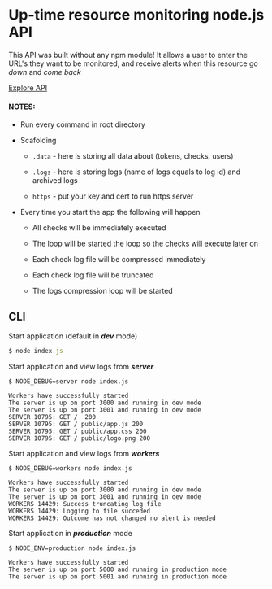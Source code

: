 # Up-time resource monitoring node.js API
This API was built without any npm module!
It allows a user to enter the URL's they want to be monitored, and receive alerts when this resource go _down_ and _come back_

[Explore API](https://web.postman.co/collections/3368587-2e0ee175-4293-4ee9-9847-f455623a685b?workspace=8358da19-19c9-45ba-8d76-2d6bc9d62598)


#### NOTES:
 - Run every command in root directory

 - Scafolding
    - ```.data``` - here is storing all data about (tokens, checks, users)

    - ```.logs``` - here is storing logs (name of logs equals to log id) and archived logs

    - ```https``` - put your key and cert to run https server

 - Every time you start the app the following will happen
    - All checks will be immediately executed

    - The loop will be started the loop so the checks will execute later on

    - Each check log file will be compressed immediately

    - Each check log file will be truncated

    - The logs compression loop will be started
## CLI

Start application (default in ***dev*** mode)
```javascript
$ node index.js
```

Start application and view logs from ***server***
```console
$ NODE_DEBUG=server node index.js

Workers have successfully started
The server is up on port 3000 and running in dev mode
The server is up on port 3001 and running in dev mode
SERVER 10795: GET /  200
SERVER 10795: GET / public/app.js 200
SERVER 10795: GET / public/app.css 200
SERVER 10795: GET / public/logo.png 200
```

Start application and view logs from ***workers***
```console
$ NODE_DEBUG=workers node index.js

Workers have successfully started
The server is up on port 3000 and running in dev mode
The server is up on port 3001 and running in dev mode
WORKERS 14429: Success truncating log file
WORKERS 14429: Logging to file succeded
WORKERS 14429: Outcome has not changed no alert is needed
```

Start application in ***production*** mode
```console
$ NODE_ENV=production node index.js

Workers have successfully started
The server is up on port 5000 and running in production mode
The server is up on port 5001 and running in production mode
```
